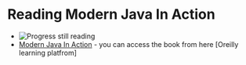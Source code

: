 # Reading Modern Java In Action

- ![Progress](https://progress-bar.dev/15/?title=done) still reading
- [Modern Java In Action] - you can access the book from here [Oreilly learning platfrom]




[Modern Java In Action]: https://learning.oreilly.com/library/view/modern-java-in/9781617293566/
